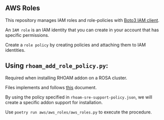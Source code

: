 ## AWS Roles

This repository manages IAM roles and role-policies with [Boto3 IAM client](https://boto3.amazonaws.com/v1/documentation/api/latest/reference/services/iam.html).


An `IAM role` is an IAM identity that you can create in your account that has specific permissions.

Create a `role policy` by creating policies and attaching them to IAM identities.


##  Using `rhoam_add_role_policy.py`:
Required when installing RHOAM addon on a ROSA cluster.

Files implements and follows [this](https://access.redhat.com/documentation/en-us/red_hat_openshift_api_management/1/guide/53dfb804-2038-4545-b917-2cb01a09ef98#_96b0afed-7c60-4930-839a-491bbde72990:~:text=Adding%20OpenShift%20API%20Management%20to%20your%20STS%20enabled%20Red%20Hat%20OpenShift%20Service%20on%20AWS%20cluster,-Red%20Hat%20OpenShift) document.



By using the policy specified in `rhoam-sre-support-policy.json`, we will create a specific addon support for installation.

Use `poetry run aws/aws_roles/aws_roles.py` to execute the procedure.
